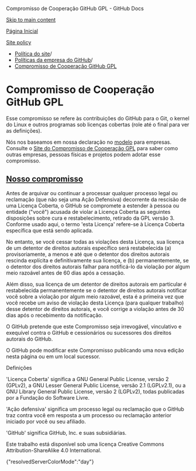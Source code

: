 Compromisso de Cooperação GitHub GPL - GitHub Docs

[Skip to main content](#main-content)

[Página Inicial](/pt)

[Site policy](/pt/site-policy)

* [Política do site](/pt/site-policy)/
* [Políticas da empresa do GitHub](/pt/site-policy/github-company-policies)/
* [Compromisso de Cooperação GitHub GPL](/pt/site-policy/github-company-policies/github-gpl-cooperation-commitment)

Compromisso de Cooperação GitHub GPL
==========

Esse compromisso se refere às contribuições do GitHub para o Git, o kernel do Linux e outros programas sob licenças cobertas (role até o final para ver as definições).

Nós nos baseamos em nossa declaração no [modelo](https://github.com/gplcc/gplcc/blob/master/Company/GPL%20Cooperation%20Commitment-Company-Template.md) para empresas. Consulte o [Site do Compromisso de Cooperação GPL](https://gplcc.github.io/gplcc/) para saber como outras empresas, pessoas físicas e projetos podem adotar esse compromisso.

[Nosso compromisso](#our-commitment)
----------

Antes de arquivar ou continuar a processar qualquer processo legal ou reclamação (que não seja uma Ação Defensiva) decorrente da rescisão de uma Licença Coberta, o GitHub se compromete a estender à pessoa ou entidade ("você") acusada de violar a Licença Coberta as seguintes disposições sobre cura e restabelecimento, retirado da GPL versão 3. Conforme usado aqui, o termo 'esta Licença' refere-se à Licença Coberta específica que está sendo aplicada.

No entanto, se você cessar todas as violações desta Licença, sua licença de um detentor de direitos autorais específico será restabelecida (a) provisoriamente, a menos e até que o detentor dos direitos autorais rescinda explícita e definitivamente sua licença, e (b) permanentemente, se o detentor dos direitos autorais falhar para notificá-lo da violação por algum meio razoável antes de 60 dias após a cessação.

Além disso, sua licença de um detentor de direitos autorais em particular é restabelecida permanentemente se o detentor de direitos autorais notificar você sobre a violação por algum meio razoável, esta é a primeira vez que você recebe um aviso de violação desta Licença (para qualquer trabalho) desse detentor de direitos autorais, e você corrige a violação antes de 30 dias após o recebimento da notificação.

O GitHub pretende que este Compromisso seja irrevogável, vinculativo e exequível contra o GitHub e cessionários ou sucessores dos direitos autorais do GitHub.

O GitHub pode modificar este Compromisso publicando uma nova edição nesta página ou em um local sucessor.

Definições

'Licença Coberta' significa a GNU General Public License, versão 2 (GPLv2), a GNU Lesser General Public License, versão 2.1 (LGPLv2.1), ou a GNU Library General Public License, versão 2 (LGPLv2), todas publicadas por a Fundação do Software Livre.

'Ação defensiva' significa um processo legal ou reclamação que o GitHub traz contra você em resposta a um processo ou reclamação anterior iniciado por você ou seu afiliado.

'GitHub' significa GitHub, Inc. e suas subsidiárias.

Este trabalho está disponível sob uma licença Creative Commons Attribution-ShareAlike 4.0 International.

{"resolvedServerColorMode":"day"}

